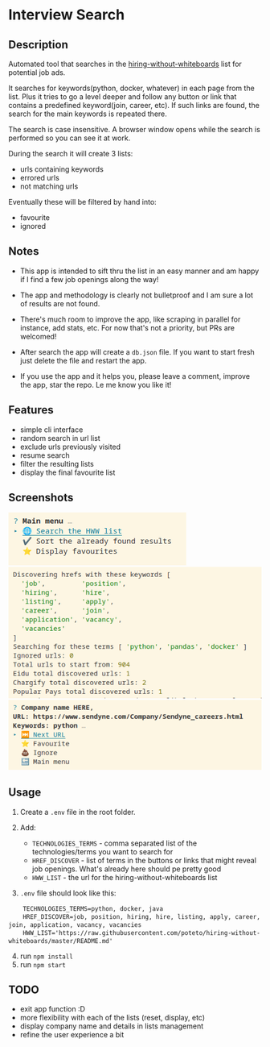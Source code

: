 # Interview Search

## Description

Automated tool that searches in the [hiring-without-whiteboards](https://github.com/poteto/hiring-without-whiteboards) list for potential job ads. 

It searches for keywords(python, docker, whatever) in each page from the list. Plus it tries to go a level deeper and follow any button or link that contains a predefined keyword(join, career, etc). If such links are found, the search for the main keywords is repeated there.

The search is case insensitive. A browser window opens while the search is performed so you can see it at work.

During the search it will create 3 lists:

-   urls containing keywords
-   errored urls
-   not matching urls

Eventually these will be filtered by hand into:

-   favourite
-   ignored

## Notes

-   This app is intended to sift thru the list in an easy manner and am happy if I find a few job openings along the way!

-   The app and methodology is clearly not bulletproof and I am sure a lot of results are not found.

-   There's much room to improve the app, like scraping in parallel for instance, add stats, etc. For now that's not a priority, but PRs are welcomed!

-   After search the app will create a `db.json` file. If you want to start fresh just delete the file and restart the app.

-   If you use the app and it helps you, please leave a comment, improve the app, star the repo. Le me know you like it!

## Features

-   simple cli interface
-   random search in url list
-   exclude urls previously visited
-   resume search
-   filter the resulting lists
-   display the final favourite list

## Screenshots

![main menu](resources/main_menu.png 'Main menu') ![searching](resources/search.png 'Searching') ![sort list](resources/sort_list.png 'Sorting the list')

## Usage

1. Create a `.env` file in the root folder.
2. Add:

    - `TECHNOLOGIES_TERMS` - comma separated list of the technologies/terms you want to search for
    - `HREF_DISCOVER` - list of terms in the buttons or links that might reveal job openings. What's already here should pe pretty good
    - `HWW_LIST` - the url for the hiring-without-whiteboards list

3. `.env` file should look like this:

```
    TECHNOLOGIES_TERMS=python, docker, java
    HREF_DISCOVER=job, position, hiring, hire, listing, apply, career, join, application, vacancy, vacancies
    HWW_LIST='https://raw.githubusercontent.com/poteto/hiring-without-whiteboards/master/README.md'
```

4. run `npm install`
5. run `npm start`

## TODO

-   exit app function :D
-   more flexibility with each of the lists (reset, display, etc)
-   display company name and details in lists management
-   refine the user experience a bit

